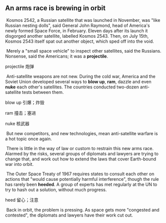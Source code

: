 ## An arms race is brewing in orbit

​		Kosmos 2542, a Russian satellite that was launched in November, was "like Russian nesting dolls", said General John Raymond, head of America's newly formed Space Force, in February. Eleven days after its launch it disgorged another satellite, labelled Kosmos 2543. Then, on July 15th, Kosmos 2543 itself spat out another object, which sped off into the void.

​		Merely a "small space vehicle" to inspect other satellites, said the Russians. Nonsense, said the Americans; it was a **projectile**.

projectile  炮弹

​		Anti-satellite weapons are not new. During the cold war, America and the Soviet Union developed several ways to **blow up**, **ram**, dazzle and even **nuke** each other's satellites. The countries conducted two-dozen anti-satellite tests between them.

blow up  引爆；炸毁

ram  撞击；塞进

nuke  核武器

​		But new competitors, and new technologies, mean anti-satellite warfare is a hot topic once again.

​		There is little in the way of law or custom to restrain this new arms race. Alarmed by the risks, several groups of diplomats and lawyers are trying to change that, and work out how to extend the laws that cover Earth-bound war into orbit.

​		The Outer Space Treaty of 1967 requires states to consult each other on actions that "would cause potentially harmful interference", though the rule has rarely been **heeded**. A group of experts has met regularly at the UN to try to hash out a solution, without much progress.

heed  留心；注意

​		Back in orbit, the problem is pressing. As space gets more "congested and contested", the diplomats and lawyers have their work cut out.